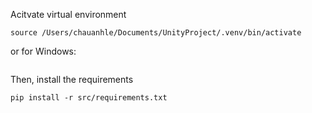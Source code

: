 Acitvate virtual environment
```
source /Users/chauanhle/Documents/UnityProject/.venv/bin/activate
```

or for Windows:
```
```

Then, install the requirements
```
pip install -r src/requirements.txt
```